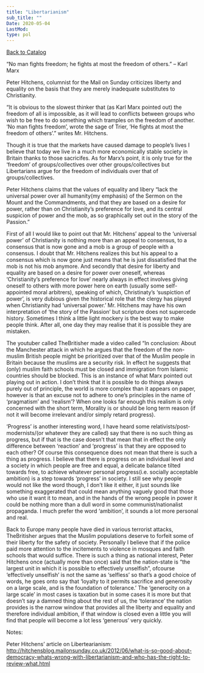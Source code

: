 ```yaml
---
title: "Libertarianism"
sub_title: ""
Date: 2020-05-04
LastMod:
type: pol
---
```


[Back to Catalog](/)

“No man fights freedom; he fights at most the freedom of others.” – Karl Marx

Peter Hitchens, columnist for the Mail on Sunday criticizes liberty and equality on the basis that they are merely inadequate substitutes to Christianity.

“It is obvious to the slowest thinker that (as Karl Marx pointed out) the freedom of all is impossible, as it will lead to conflicts between groups who wish to be free to do something which tramples on the freedom of another. ‘No man fights freedom’, wrote the sage of Trier, ’He fights at most the freedom of others’.” writes Mr. Hitchens.

Though it is true that the markets have caused damage to people’s lives I believe that today we live in a much more economically stable society in Britain thanks to those sacricifes. As for Marx’s point, it is only true for the ‘freedom’ of groups/collectives over other groups/collectives but Libertarians argue for the freedom of individuals over that of groups/collectives.

Peter Hitchens claims that the values of equality and libery “lack the universal power over all humanity(my emphasis) of the Sermon on the Mount and the Commandments, and that they are based on a desire for power, rather than on Christianity’s preference for love, and its central suspicion of power and the mob, as so graphically set out in the story of the Passion.”

First of all I would like to point out that Mr. Hitchens’ appeal to the ‘universal power’ of Christianity is nothing more than an appeal to consensus, to a consensus that is now gone and a mob is a group of people with a consensus. I doubt that Mr. Hitchens realizes this but his appeal to a consensus which is now gone just means that he is just dissatisfied that the mob is not his mob anymore. And secondly that desire for liberty and equality are based on a desire for power over oneself, whereas ‘Christianity’s preference for love’ nearly always in effect involves giving oneself to others with more power here on earth (usually some self-appointed moral arbitrers), speaking of which, Christinaty’s ‘suspiction of power’, is very dubious given the historical role that the clergy has played when Christianity had ‘universal power.’ Mr. Hitchens may have his own interpretation of ‘the story of the Passion’ but scripture does not supercede history. Sometimes I think a little light mockery is the best way to make people think. After all, one day they may realise that it is possible they are mistaken.

The youtuber called TheBritisher made a video called “In conclusion: About the Manchester attack in which he argues that the freedom of the non-muslim British people might be prioritized over that of the Muslim people in Britain because the muslims are a security risk. In effect he suggests that (only) muslim faith schools must be closed and immigration from Islamic countries should be blocked. This is an instance of what Marx pointed out playing out in action. I don’t think that it is possible to do things always purely out of principle, the world is more complex than it appears on paper, however is that an excuse not to adhere to one’s principles in the name of ‘pragmatism’ and ‘realism’? When one looks far enough this realism is only concerned with the short term, Morality is or should be long term reason (if not it will become irrelevant and/or simply retard progress).

‘Progress’ is another interesting word, I have heard some relativists/post-modernists/(or whatever they are called) say that there is no such thing as progress, but if that is the case doesn’t that mean that in effect the only difference between ‘reaction’ and ‘progress’ is that they are opposed to each other? Of course this consequence does not mean that there is such a thing as progress. I believe that there is progress on an individual level and a society in which people are free and equal, a delicate balance tilted towards free, to achieve whatever personal progress(i.e. socially acceptable ambition) is a step towards ‘progress’ in society. I still see why people would not like the word though, I don’t like it either, it just sounds like something exaggerated that could mean anything vaguely good that those who use it want it to mean, and in the hands of the wrong people in power it could be nothing more than a dull word in some communist/nationalist propaganda. I much prefer the word ‘ambition’, it sounds a lot more personal and real.

Back to Europe many people have died in various terrorist attacks, TheBritisher argues that the Muslim populations deserve to forfeit some of their liberty for the safety of society. Personally I believe that if the police paid more attention to the incitements to violence in mosques and faith schools that would suffice. There is such a thing as national interest, Peter Hitchens once (actually more than once) said that the nation-state is “the largest unit in which it is possible to effectively unselfish”, ofcourse ‘effectively unselfish’ is not the same as ‘selfless’ so that’s a good choice of words, he goes onto say that ‘loyalty to it permits sacrifice and generosity on a large scale, and is the foundation of tolerance.’ The ‘generocity on a large scale’ in most cases is taxation but in some cases it is more but that doesn’t say a damned thing about the rest of us, the ‘tolerance’ the nation provides is the narrow window that provides all the liberty and equality and therefore individual ambition, if that window is closed even a little you will find that people will become a lot less ‘generous’ very quickly.

Notes:

Peter Hitchens’ article on Libertearianism: http://hitchensblog.mailonsunday.co.uk/2012/06/what-is-so-good-about-democracy-whats-wrong-with-libertarianism-and-who-has-the-right-to-review-what.html
